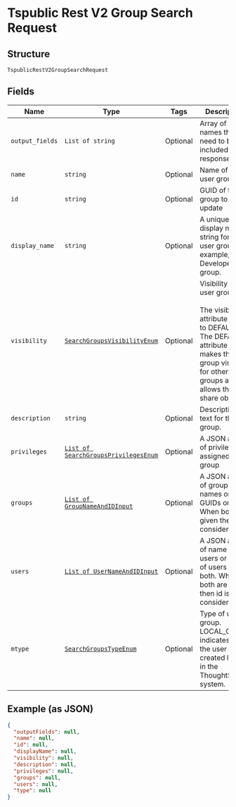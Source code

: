 
# Tspublic Rest V2 Group Search Request

## Structure

`TspublicRestV2GroupSearchRequest`

## Fields

| Name | Type | Tags | Description |
|  --- | --- | --- | --- |
| `output_fields` | `List of string` | Optional | Array of field names that need to be included in the response. |
| `name` | `string` | Optional | Name of the user group |
| `id` | `string` | Optional | GUID of the group to update |
| `display_name` | `string` | Optional | A unique display name string for the user group, for example, Developer group. |
| `visibility` | [`SearchGroupsVisibilityEnum`](../../doc/models/search-groups-visibility-enum.md) | Optional | Visibility of the user group.<br><br>The visibility attribute is set to DEFAULT. The DEFAULT attribute makes the user group visible for other user groups and allows them to share objects. |
| `description` | `string` | Optional | Description text for the group. |
| `privileges` | [`List of SearchGroupsPrivilegesEnum`](../../doc/models/search-groups-privileges-enum.md) | Optional | A JSON array of privileges assigned to the group |
| `groups` | [`List of GroupNameAndIDInput`](../../doc/models/group-name-and-id-input.md) | Optional | A JSON array of group names or GUIDs or both. When both are given then id is considered |
| `users` | [`List of UserNameAndIDInput`](../../doc/models/user-name-and-id-input.md) | Optional | A JSON array of name of users or GUIDs of users or both. When both are given then id is considered |
| `mtype` | [`SearchGroupsTypeEnum`](../../doc/models/search-groups-type-enum.md) | Optional | Type of user group. LOCAL_GROUP indicates that the user is created locally in the ThoughtSpot system. |

## Example (as JSON)

```json
{
  "outputFields": null,
  "name": null,
  "id": null,
  "displayName": null,
  "visibility": null,
  "description": null,
  "privileges": null,
  "groups": null,
  "users": null,
  "type": null
}
```


